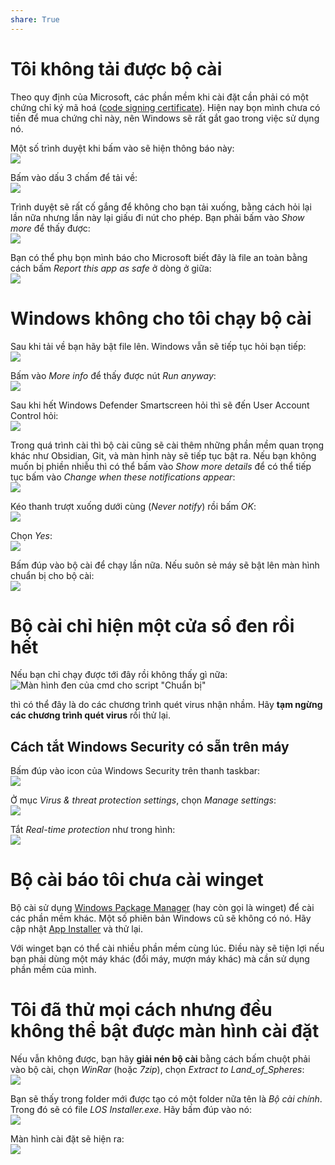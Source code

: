 ```yaml
---  
share: True  
---  
```

# Tôi không tải được bộ cài  
Theo quy định của Microsoft, các phần mềm khi cài đặt cần phải có một chứng chỉ ký mã hoá ([code signing certificate](https://www.youtube.com/watch?v=K98SSsKfcNs)). Hiện nay bọn mình chưa có tiền để mua chứng chỉ này, nên Windows sẽ rất gắt gao trong việc sử dụng nó.   
  
Một số trình duyệt khi bấm vào sẽ hiện thông báo này:    
![](https://i.imgur.com/apKjHxym.png)   
  
Bấm vào dấu 3 chấm để tải về:    
![](https://i.imgur.com/uJ4oa8bm.png)   
  
Trình duyệt sẽ rất cố gắng để không cho bạn tải xuống, bằng cách hỏi lại lần nữa nhưng lần này lại giấu đi nút cho phép. Bạn phải bấm vào *Show more* để thấy được:    
![](https://i.imgur.com/6cQcAGYm.png)   
  
Bạn có thể phụ bọn mình báo cho Microsoft biết đây là file an toàn bằng cách bấm *Report this app as safe* ở dòng ở giữa:    
![](https://i.imgur.com/3qAR3KQm.png)   
  
# Windows không cho tôi chạy bộ cài  
Sau khi tải về bạn hãy bật file lên. Windows vẫn sẽ tiếp tục hỏi bạn tiếp:    
![](https://i.imgur.com/gWyTfdbm.png)   
  
Bấm vào *More info* để thấy được nút *Run anyway*:    
![](https://i.imgur.com/SAzsiVXm.png)   
  
Sau khi hết Windows Defender Smartscreen hỏi thì sẽ đến User Account Control hỏi:    
![](https://i.imgur.com/SPwOzSH.png)  
  
Trong quá trình cài thì bộ cài cũng sẽ cài thêm những phần mềm quan trọng khác như Obsidian, Git, và màn hình này sẽ tiếp tục bật ra. Nếu bạn không muốn bị phiền nhiễu thì có thể bấm vào *Show more details* để có thể tiếp tục bấm vào *Change when these notifications appear*:    
![](https://i.imgur.com/WVL0aBz.png)  
  
Kéo thanh trượt xuống dưới cùng (*Never notify*) rồi bấm *OK*:    
![](https://i.imgur.com/ekX1nsZ.png)   
  
Chọn *Yes*:    
![](https://i.imgur.com/gIE83ar.png)  
  
Bấm đúp vào bộ cài để chạy lần nữa. Nếu suôn sẻ máy sẽ bật lên màn hình chuẩn bị cho bộ cài:    
![](https://i.imgur.com/b2t0jLK.png)   
  
  
# Bộ cài chỉ hiện một cửa sổ đen rồi hết  
Nếu bạn chỉ chạy được tới đây rồi không thấy gì nữa:    
![Màn hình đen của cmd cho script "Chuẩn bị"](https://i.imgur.com/ovgzl6K.png)  
  
thì có thể đây là do các chương trình quét virus nhận nhầm. Hãy **tạm ngừng các chương trình quét virus** rồi thử lại.   
  
## Cách tắt Windows Security có sẵn trên máy  
Bấm đúp vào icon của Windows Security trên thanh taskbar:    
![](https://winaero.com/blog/wp-content/uploads/2017/03/Windows-Defender-Security-Center-icon.png)   
  
Ở mục *Virus & threat protection settings*, chọn *Manage settings*:    
![](https://i.imgur.com/yrwjMLLm.png)   
  
Tắt *Real-time protection* như trong hình:    
![](https://i.imgur.com/FszcWF6m.png)   
  
# Bộ cài báo tôi chưa cài winget  
Bộ cài sử dụng [Windows Package Manager](https://xuanthulab.net/su-dung-winget-tai-va-cai-dat-ung-dung-tren-windows.html "Sử dụng winget tải và cài đặt ứng dụng trên Windows") (hay còn gọi là winget) để cài các phần mềm khác. Một số phiên bản Windows cũ sẽ không có nó. Hãy cập nhật [App Installer](https://apps.microsoft.com/store/detail/tr%C3%ACnh-c%C3%A0i-%C4%91%E1%BA%B7t-%E1%BB%A9ng-d%E1%BB%A5ng/9NBLGGH4NNS1) và thử lại.  
  
Với winget bạn có thể cài nhiều phần mềm cùng lúc. Điều này sẽ tiện lợi nếu bạn phải dùng một máy khác (đổi máy, mượn máy khác) mà cần sử dụng phần mềm của mình.  
  
# Tôi đã thử mọi cách nhưng đều không thể bật được màn hình cài đặt  
Nếu vẫn không được, bạn hãy **giải nén bộ cài** bằng cách bấm chuột phải vào bộ cài, chọn *WinRar* (hoặc *7zip*), chọn *Extract to Land_of_Spheres*:    
![](https://i.imgur.com/vtj27x6m.png)   
  
Bạn sẽ thấy trong folder mới được tạo có một folder nữa tên là *Bộ cài chính*. Trong đó sẽ có file *LOS Installer.exe*. Hãy bấm đúp vào nó:    
![](https://i.imgur.com/U55ymPvm.png)   
  
Màn hình cài đặt sẽ hiện ra:    
![](https://i.imgur.com/e3iB6N3l.png)